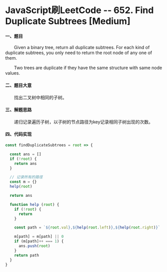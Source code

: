 # JavaScript刷LeetCode -- 652. Find Duplicate Subtrees [Medium]

#### 一、题目

  &emsp;&emsp;Given a binary tree, return all duplicate subtrees. For each kind of duplicate subtrees, you only need to return the root node of any one of them.

  &emsp;&emsp;Two trees are duplicate if they have the same structure with same node values.

#### 二、题目大意

  &emsp;&emsp;找出二叉树中相同的子树。

#### 三、解题思路

  &emsp;&emsp;递归记录遍历子树，以子树的节点路径为key记录相同子树出现的次数。

#### 四、代码实现

```JavaScript
const findDuplicateSubtrees = root => {

  const ans = []
  if (!root) {
    return ans
  }

  // 记录所有的路径
  const m = {}
  help(root)

  return ans

  function help (root) {
    if (!root) {
      return
    }

    const path = `${root.val},${help(root.left)},${help(root.right)}`

    m[path] = m[path] || 0
    if (m[path]++ === 1) {
      ans.push(root)
    }
    return path
  }
}
```